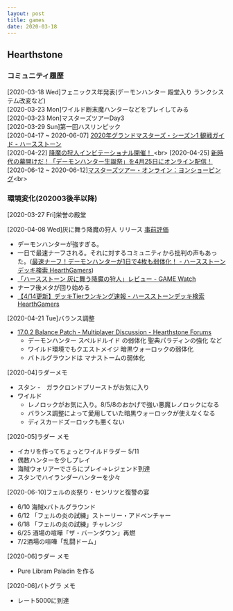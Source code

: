 ```yaml
---
layout: post
title: games
date: 2020-03-18
---
```


## Hearthstone
### コミュニティ履歴
[2020-03-18 Wed]フェニックス年発表(デーモンハンター 殿堂入り ランクシステム改変など)<br>
[2020-03-23 Mon]ワイルド断末魔ハンターなどをプレイしてみる<br>
[2020-03-23 Mon]マスターズツアーDay3<br>
[2020-03-29 Sun]第一回ハスリンピック<br>
[2020-04-17 ~ 2020-06-07] [2020年グランドマスターズ・シーズン1 観戦ガイド - ハースストーン](https://playhearthstone.com/ja-jp/news/23391368/2020-1)<br>
[2020-04-22] [降魔の狩人インビテーショナル開催！ ](https://playhearthstone.com/ja-jp/news/23389389?)<br>
[2020-04-25] [新時代の幕開けだ！「デーモンハンター生誕祭」を4月25日にオンライン配信！](https://playhearthstone.com/ja-jp/news/23361080)<br>
[2020-06-12 ~ 2020-06-12][マスターズツアー・オンライン：ヨンショーピング](https://playhearthstone.com/ja-jp/news/23445056/non-printable?)<br>

### 環境変化(202003後半以降)
[2020-03-27 Fri]栄誉の殿堂

[2020-04-08 Wed]灰に舞う降魔の狩人 リリース <a href="https://kun153.github.io\games\hearthstone\ashes-of-outland-review.html"> 事前評価 </a><br>
- デーモンハンターが強すぎる。
- 一日で最速ナーフされる。それに対するコミュニティから批判の声もあった。([最速ナーフ！デーモンハンターが1日で4枚も弱体化！ - ハースストーンデッキ検索 HearthGamers](https://hearthgamers.com/posts/article-2020-04-09))
- [「ハースストーン 灰に舞う降魔の狩人」レビュー - GAME Watch](https://game.watch.impress.co.jp/docs/review/1246548.html)
- ナーフ後メタが回り始める
- [【4/14更新】デッキTierランキング速報 - ハースストーンデッキ検索 HearthGamers](https://archive.is/nR3xV)
  
[2020-04-21 Tue]バランス調整
- [17.0.2 Balance Patch - Multiplayer Discussion - Hearthstone Forums](https://us.forums.blizzard.com/en/hearthstone/t/1702-balance-patch/30521)
  - デーモンハンター スペルドルイド の弱体化 聖典パラディンの強化 など
  - ワイルド環境でもクエストメイジ 暗黒ウォーロックの弱体化
  - バトルグラウンドは マナストームの弱体化

[2020-04]ラダーメモ
- スタン
  -　ガラクロンドプリーストがお気に入り 
- ワイルド
  - レノロックがお気に入り。8/5/8のおかげで強い悪魔レノロックになる
  - バランス調整によって愛用していた暗黒ウォーロックが使えなくなる
  - ディスカードズーロックも悪くない

[2020-05]ラダー メモ
- イカリを作ってちょっとワイルドラダー 5/11
- 偶数ハンターを少しプレイ
- 海賊ウォリアーでさらにプレイ→レジェンド到達
- スタンでハイランダーハンターを少々

[2020-06-10]フェルの炎祭り・センリツと復讐の宴
- 6/10 海賊xバトルグラウンド
- 6/12 「フェルの炎の試練」ストーリー・アドベンチャー
- 6/18 「フェルの炎の試練」チャレンジ
- 6/25 酒場の喧嘩「ザ・バーンダウン」再燃
- 7/2酒場の喧嘩「乱闘ドーム」


[2020-06]ラダー メモ
- Pure Libram Paladin を作る

[2020-06]バトグラ メモ
- レート5000に到達